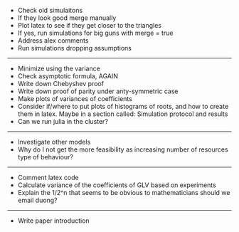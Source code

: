 - Check old simulaitons
- If they look good merge manually
- Plot latex to see if they get closer to the triangles
- If yes, run simulations for big guns with merge = true
- Address alex comments
- Run simulations dropping assumptions
------------------------------------------------------------------------------------
- Minimize using the variance
- Check asymptotic formula, AGAIN
- Write down Chebyshev proof
- Write down proof of parity under anty-symmetric case
- Make plots of variances of coefficients
- Consider if/where to put plots of histograms of roots, and how to create them in latex. Maybe in a section called: Simulation protocol and results
- Can we run julia in the cluster?  
------------------------------------------------------------------------------------
- Investigate other models
- Why do I not get the more feasibility as increasing number of resources type of behaviour?
------------------------------------------------------------------------------------
- Comment latex code
- Calculate variance of the coefficients of GLV based on experiments
- Explain the 1/2^n that seems to be obvious to mathematicians should we email duong?
-----------------------------------------------------------------------------------
- Write paper introduction

